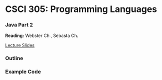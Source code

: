 # CSCI 305: Programming Languages

### Java Part 2

**Reading:** Webster Ch., Sebasta Ch.

[Lecture Slides](slides/Lecture.pdf)

### Outline

### Example Code
